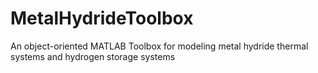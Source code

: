 MetalHydrideToolbox
===================

An object-oriented MATLAB Toolbox for modeling metal hydride thermal systems and hydrogen storage systems
